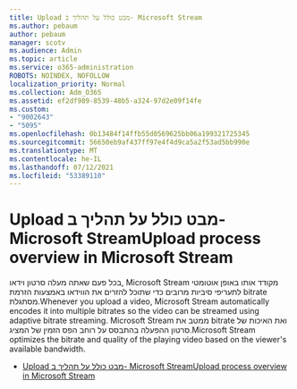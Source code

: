 ```yaml
---
title: Upload מבט כולל על תהליך ב- Microsoft Stream
ms.author: pebaum
author: pebaum
manager: scotv
ms.audience: Admin
ms.topic: article
ms.service: o365-administration
ROBOTS: NOINDEX, NOFOLLOW
localization_priority: Normal
ms.collection: Adm_O365
ms.assetid: ef2df989-8539-48b5-a324-97d2e09f14fe
ms.custom:
- "9002643"
- "5095"
ms.openlocfilehash: 0b13484f14ffb55d0569625bb06a199321725345
ms.sourcegitcommit: 56650eb9af437ff97e4f4d9ca5a2f53ad5bb990e
ms.translationtype: MT
ms.contentlocale: he-IL
ms.lasthandoff: 07/12/2021
ms.locfileid: "53389110"
---
```

# <a name="upload-process-overview-in-microsoft-stream"></a><span data-ttu-id="aa104-102">Upload מבט כולל על תהליך ב- Microsoft Stream</span><span class="sxs-lookup"><span data-stu-id="aa104-102">Upload process overview in Microsoft Stream</span></span>

<span data-ttu-id="aa104-103">בכל פעם שאתה מעלה סרטון וידאו, Microsoft Stream מקודד אותו באופן אוטומטי לתעריפי סיביות מרובים כדי שתוכל להזרים את הווידאו באמצעות הזרמת bitrate מסתגלת.</span><span class="sxs-lookup"><span data-stu-id="aa104-103">Whenever you upload a video, Microsoft Stream automatically encodes it into multiple bitrates so the video can be streamed using adaptive bitrate streaming.</span></span> <span data-ttu-id="aa104-104">Microsoft Stream ממטב את bitrate ואת האיכות של סרטון ההפעלה בהתבסס על רוחב הפס הזמין של המציג.</span><span class="sxs-lookup"><span data-stu-id="aa104-104">Microsoft Stream optimizes the bitrate and quality of the playing video based on the viewer's available bandwidth.</span></span>

- [<span data-ttu-id="aa104-105">Upload מבט כולל על תהליך ב- Microsoft Stream</span><span class="sxs-lookup"><span data-stu-id="aa104-105">Upload process overview in Microsoft Stream</span></span>](/stream/upload-process-overview)
